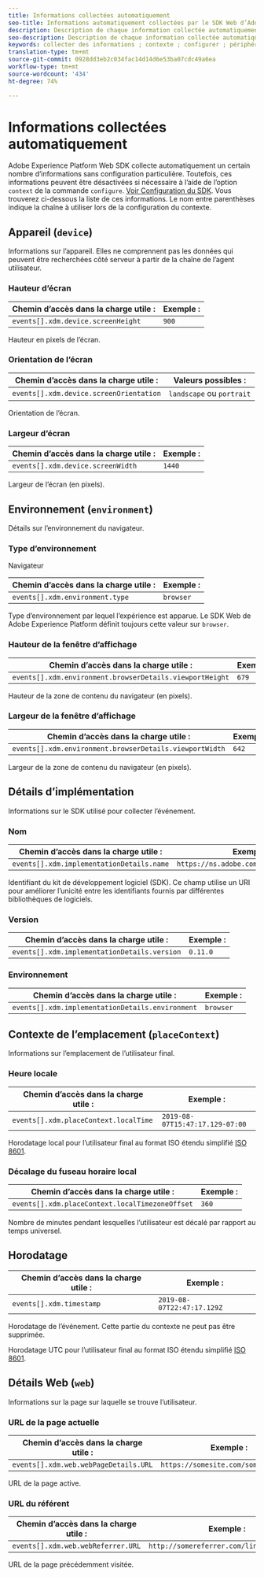 ```yaml
---
title: Informations collectées automatiquement
seo-title: Informations automatiquement collectées par le SDK Web d’Adobe Experience Platform
description: Description de chaque information collectée automatiquement par Adobe Experience Cloud SDK
seo-description: Description de chaque information collectée automatiquement par Adobe Experience Cloud SDK
keywords: collecter des informations ; contexte ; configurer ; périphérique ; hauteur de l’écran ; orientation de l’écran ; orientation de l’écran ; largeur d’écran ; largeur d’écran ; environnement ; hauteur de la fenêtre d’affichage ; hauteur de la fenêtre d’affichage ; largeur de la fenêtre d’affichage ; détails de l’écran ; détails de l’implémentation ; détails de l’implémentation ; nom ; version ; contexte local ; heure locale ; local ; local;décalage du fuseau horaire local;horodatage;web;url;webPageDetails;web PageDetails;webReferrer;web Parrain;paysage;portrait;
translation-type: tm+mt
source-git-commit: 0928dd3eb2c034fac14d14d6e53ba07cdc49a6ea
workflow-type: tm+mt
source-wordcount: '434'
ht-degree: 74%

---
```



# Informations collectées automatiquement

Adobe Experience Platform Web SDK collecte automatiquement un certain nombre d’informations sans configuration particulière. Toutefois, ces informations peuvent être désactivées si nécessaire à l’aide de l’option `context` de la commande `configure`. [Voir Configuration du SDK](../fundamentals/configuring-the-sdk.md). Vous trouverez ci-dessous la liste de ces informations. Le nom entre parenthèses indique la chaîne à utiliser lors de la configuration du contexte.

## Appareil (`device`)

Informations sur l’appareil. Elles ne comprennent pas les données qui peuvent être recherchées côté serveur à partir de la chaîne de l’agent utilisateur.

### Hauteur d’écran

| **Chemin d’accès dans la charge utile :** | **Exemple :** |
| ---------------------------------- | ------------ |
| `events[].xdm.device.screenHeight` | `900` |

Hauteur en pixels de l’écran.

### Orientation de l’écran

| **Chemin d’accès dans la charge utile :** | **Valeurs possibles :** |
| --------------------------------------- | ------------------------- |
| `events[].xdm.device.screenOrientation` | `landscape` ou `portrait` |

Orientation de l’écran.

### Largeur d’écran

| **Chemin d’accès dans la charge utile :** | **Exemple :** |
| --------------------------------- | ------------ |
| `events[].xdm.device.screenWidth` | `1440` |

Largeur de l’écran (en pixels).

## Environnement (`environment`)

Détails sur l’environnement du navigateur.

### Type d’environnement

Navigateur

| **Chemin d’accès dans la charge utile :** | **Exemple :** |
| ------------------------------- | ------------ |
| `events[].xdm.environment.type` | `browser` |

Type d’environnement par lequel l’expérience est apparue. Le SDK Web de Adobe Experience Platform définit toujours cette valeur sur `browser`.

### Hauteur de la fenêtre d’affichage

| **Chemin d’accès dans la charge utile :** | **Exemple :** |
| -------------------------------------------------------- | ------------ |
| `events[].xdm.environment.browserDetails.viewportHeight` | `679` |

Hauteur de la zone de contenu du navigateur (en pixels).

### Largeur de la fenêtre d’affichage

| **Chemin d’accès dans la charge utile :** | **Exemple :** |
| ------------------------------------------------------- | ------------ |
| `events[].xdm.environment.browserDetails.viewportWidth` | `642` |

Largeur de la zone de contenu du navigateur (en pixels).

## Détails d’implémentation

Informations sur le SDK utilisé pour collecter l’événement.

### Nom

| **Chemin d’accès dans la charge utile :** | **Exemple :** |
| ----------------------------------------- | --------------------------------------- |
| `events[].xdm.implementationDetails.name` | `https://ns.adobe.com/experience/alloy` |

Identifiant du kit de développement logiciel (SDK).  Ce champ utilise un URI pour améliorer l’unicité entre les identifiants fournis par différentes bibliothèques de logiciels.

### Version

| **Chemin d’accès dans la charge utile :** | **Exemple :** |
| -------------------------------------------- | ------------ |
| `events[].xdm.implementationDetails.version` | `0.11.0` |

### Environnement

| **Chemin d’accès dans la charge utile :** | **Exemple :** |
| ------------------------------------------------ | ------------ |
| `events[].xdm.implementationDetails.environment` | `browser` |


## Contexte de l’emplacement (`placeContext`)

Informations sur l’emplacement de l’utilisateur final.

### Heure locale

| **Chemin d’accès dans la charge utile :** | **Exemple :** |
| ------------------------------------- | ------------------------------- |
| `events[].xdm.placeContext.localTime` | `2019-08-07T15:47:17.129-07:00` |

Horodatage local pour l’utilisateur final au format ISO étendu simplifié [ISO 8601](https://tools.ietf.org/html/rfc3339#section-5.6).

### Décalage du fuseau horaire local

| **Chemin d’accès dans la charge utile :** | **Exemple :** |
| ----------------------------------------------- | ------------ |
| `events[].xdm.placeContext.localTimezoneOffset` | `360` |

Nombre de minutes pendant lesquelles l’utilisateur est décalé par rapport au temps universel.

## Horodatage

| **Chemin d’accès dans la charge utile :** | **Exemple :** |
| ------------------------ | -------------------------- |
| `events[].xdm.timestamp` | `2019-08-07T22:47:17.129Z` |

Horodatage de l’événement.  Cette partie du contexte ne peut pas être supprimée.

Horodatage UTC pour l’utilisateur final au format ISO étendu simplifié [ISO 8601](https://tools.ietf.org/html/rfc3339#section-5.6).

## Détails Web (`web`)

Informations sur la page sur laquelle se trouve l’utilisateur.

### URL de la page actuelle

| **Chemin d’accès dans la charge utile :** | **Exemple :** |
| ------------------------------------- | ------------------------------------ |
| `events[].xdm.web.webPageDetails.URL` | `https://somesite.com/somepage.html` |

URL de la page active.

### URL du référent

| **Chemin d’accès dans la charge utile :** | **Exemple :** |
| ---------------------------------- | ----------------------------------------- |
| `events[].xdm.web.webReferrer.URL` | `http://somereferrer.com/linkedpage.html` |

URL de la page précédemment visitée.
